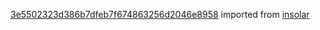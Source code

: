 [3e5502323d386b7dfeb7f674863256d2046e8958](https://github.com/insolar/insolar/commit/3e5502323d386b7dfeb7f674863256d2046e8958) imported from [insolar](https://github.com/insolar/insolar)
